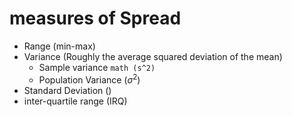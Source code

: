 # measures of Spread
- Range (min-max)
- Variance (Roughly the average squared deviation of the mean)
  - Sample variance ```math
                (s^2)
                ```
  - Population Variance ($\sigma^2$)
- Standard Deviation ()
- inter-quartile range (IRQ)
